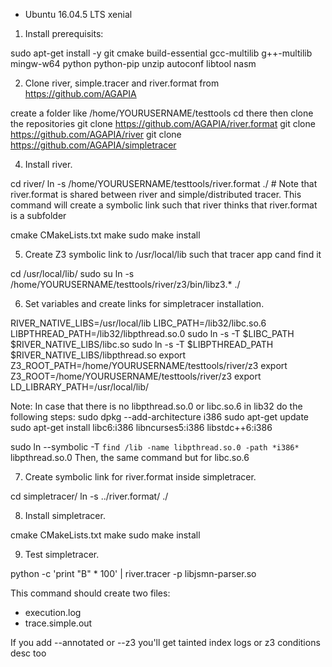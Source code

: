 - Ubuntu 16.04.5 LTS xenial

1. Install prerequisits:

sudo apt-get install -y git cmake build-essential gcc-multilib g++-multilib mingw-w64 python  python-pip unzip autoconf libtool nasm

2. Clone river, simple.tracer and river.format from https://github.com/AGAPIA

create a folder like /home/YOURUSERNAME/testtools
cd there
then clone the repositories
git clone https://github.com/AGAPIA/river.format
git clone https://github.com/AGAPIA/river
git clone https://github.com/AGAPIA/simpletracer


4. Install river.

cd river/
ln -s /home/YOURUSERNAME/testtools/river.format ./  # Note that river.format is shared between river and simple/distributed tracer. This command will create a symbolic link such that river thinks that river.format is a subfolder

cmake CMakeLists.txt
make
sudo make install

5. Create Z3 symbolic link to /usr/local/lib such that tracer app cand find it

cd /usr/local/lib/
sudo su
ln -s /home/YOURUSERNAME/testtools/river/z3/bin/libz3.* ./


6. Set variables and create links for simpletracer installation.

RIVER_NATIVE_LIBS=/usr/local/lib
LIBC_PATH=/lib32/libc.so.6
LIBPTHREAD_PATH=/lib32/libpthread.so.0
sudo ln -s -T $LIBC_PATH $RIVER_NATIVE_LIBS/libc.so
sudo ln -s -T $LIBPTHREAD_PATH $RIVER_NATIVE_LIBS/libpthread.so
export Z3_ROOT_PATH=/home/YOURUSERNAME/testtools/river/z3
export Z3_ROOT=/home/YOURUSERNAME/testtools/river/z3
export LD_LIBRARY_PATH=/usr/local/lib/


Note: In case that there is no libpthread.so.0 or libc.so.6 in lib32 do the following steps:
sudo dpkg --add-architecture i386
sudo apt-get update
sudo apt-get install libc6:i386 libncurses5:i386 libstdc++6:i386

sudo ln --symbolic -T `find /lib -name libpthread.so.0 -path *i386*` libpthread.so.0
Then, the same command but for libc.so.6


7. Create symbolic link for river.format inside simpletracer.

cd simpletracer/
ln -s ../river.format/ ./


8. Install simpletracer.

cmake CMakeLists.txt
make
sudo make install

9. Test simpletracer.

python -c 'print "B" * 100' | river.tracer -p libjsmn-parser.so

This command should create two files:
- execution.log
- trace.simple.out

If you add --annotated or --z3 you'll get tainted index logs or z3 conditions desc too



